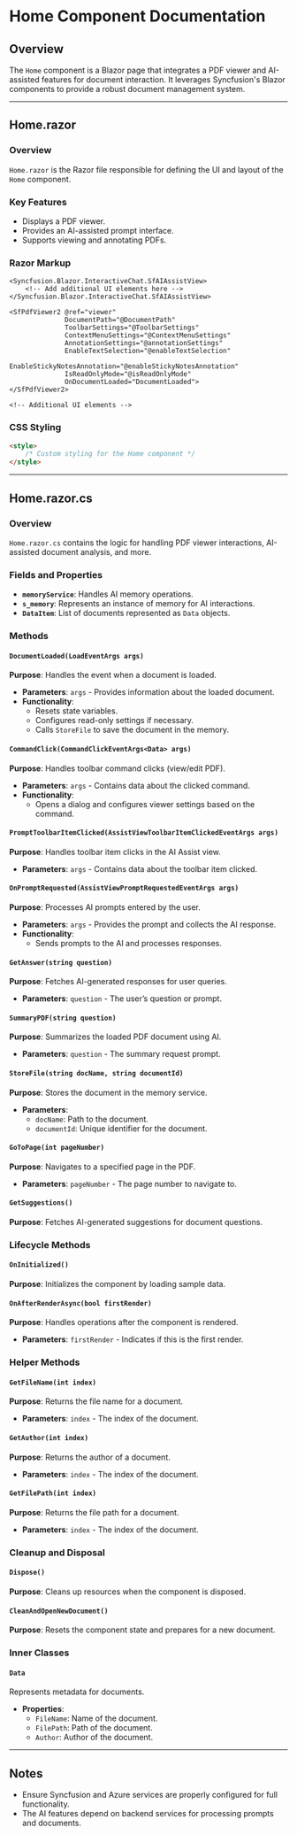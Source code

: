 ﻿# Home Component Documentation

## Overview
The `Home` component is a Blazor page that integrates a PDF viewer and AI-assisted features for document interaction. It leverages Syncfusion's Blazor components to provide a robust document management system.

---

## Home.razor

### Overview
`Home.razor` is the Razor file responsible for defining the UI and layout of the `Home` component.

### Key Features
- Displays a PDF viewer.
- Provides an AI-assisted prompt interface.
- Supports viewing and annotating PDFs.

### Razor Markup
```razor
<Syncfusion.Blazor.InteractiveChat.SfAIAssistView>
    <!-- Add additional UI elements here -->
</Syncfusion.Blazor.InteractiveChat.SfAIAssistView>

<SfPdfViewer2 @ref="viewer"
              DocumentPath="@DocumentPath"
              ToolbarSettings="@ToolbarSettings"
              ContextMenuSettings="@ContextMenuSettings"
              AnnotationSettings="@annotationSettings"
              EnableTextSelection="@enableTextSelection"
              EnableStickyNotesAnnotation="@enableStickyNotesAnnotation"
              IsReadOnlyMode="@isReadOnlyMode"
              OnDocumentLoaded="DocumentLoaded">
</SfPdfViewer2>

<!-- Additional UI elements -->
```

### CSS Styling
```html
<style>
    /* Custom styling for the Home component */
</style>
```

---

## Home.razor.cs

### Overview
`Home.razor.cs` contains the logic for handling PDF viewer interactions, AI-assisted document analysis, and more.

### Fields and Properties
- **`memoryService`**: Handles AI memory operations.
- **`s_memory`**: Represents an instance of memory for AI interactions.
- **`DataItem`**: List of documents represented as `Data` objects.

### Methods

#### `DocumentLoaded(LoadEventArgs args)`
**Purpose**: Handles the event when a document is loaded.
- **Parameters**: `args` - Provides information about the loaded document.
- **Functionality**:
  - Resets state variables.
  - Configures read-only settings if necessary.
  - Calls `StoreFile` to save the document in the memory.

#### `CommandClick(CommandClickEventArgs<Data> args)`
**Purpose**: Handles toolbar command clicks (view/edit PDF).
- **Parameters**: `args` - Contains data about the clicked command.
- **Functionality**:
  - Opens a dialog and configures viewer settings based on the command.

#### `PromptToolbarItemClicked(AssistViewToolbarItemClickedEventArgs args)`
**Purpose**: Handles toolbar item clicks in the AI Assist view.
- **Parameters**: `args` - Contains data about the toolbar item clicked.

#### `OnPromptRequested(AssistViewPromptRequestedEventArgs args)`
**Purpose**: Processes AI prompts entered by the user.
- **Parameters**: `args` - Provides the prompt and collects the AI response.
- **Functionality**:
  - Sends prompts to the AI and processes responses.

#### `GetAnswer(string question)`
**Purpose**: Fetches AI-generated responses for user queries.
- **Parameters**: `question` - The user’s question or prompt.

#### `SummaryPDF(string question)`
**Purpose**: Summarizes the loaded PDF document using AI.
- **Parameters**: `question` - The summary request prompt.

#### `StoreFile(string docName, string documentId)`
**Purpose**: Stores the document in the memory service.
- **Parameters**:
  - `docName`: Path to the document.
  - `documentId`: Unique identifier for the document.

#### `GoToPage(int pageNumber)`
**Purpose**: Navigates to a specified page in the PDF.
- **Parameters**: `pageNumber` - The page number to navigate to.

#### `GetSuggestions()`
**Purpose**: Fetches AI-generated suggestions for document questions.

### Lifecycle Methods

#### `OnInitialized()`
**Purpose**: Initializes the component by loading sample data.

#### `OnAfterRenderAsync(bool firstRender)`
**Purpose**: Handles operations after the component is rendered.
- **Parameters**: `firstRender` - Indicates if this is the first render.

### Helper Methods

#### `GetFileName(int index)`
**Purpose**: Returns the file name for a document.
- **Parameters**: `index` - The index of the document.

#### `GetAuthor(int index)`
**Purpose**: Returns the author of a document.
- **Parameters**: `index` - The index of the document.

#### `GetFilePath(int index)`
**Purpose**: Returns the file path for a document.
- **Parameters**: `index` - The index of the document.

### Cleanup and Disposal

#### `Dispose()`
**Purpose**: Cleans up resources when the component is disposed.

#### `CleanAndOpenNewDocument()`
**Purpose**: Resets the component state and prepares for a new document.

### Inner Classes

#### `Data`
Represents metadata for documents.
- **Properties**:
  - `FileName`: Name of the document.
  - `FilePath`: Path of the document.
  - `Author`: Author of the document.

---

## Notes
- Ensure Syncfusion and Azure services are properly configured for full functionality.
- The AI features depend on backend services for processing prompts and documents.

